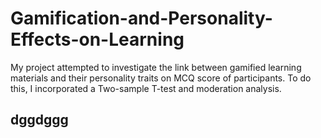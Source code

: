 # Gamification-and-Personality-Effects-on-Learning
My project attempted to investigate the link between gamified learning materials and their personality traits on MCQ score of participants. To do this, I incorporated a Two-sample T-test and moderation analysis.  

## dggdggg
